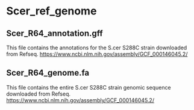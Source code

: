 # Scer_ref_genome

## Scer_R64_annotation.gff
This file contains the annotations for the S.cer S288C strain downloaded from Refseq.
https://www.ncbi.nlm.nih.gov/assembly/GCF_000146045.2/

## Scer_R64_genome.fa
This file contains the entire S.cer S288C strain genomic sequence downloaded from Refseq.
https://www.ncbi.nlm.nih.gov/assembly/GCF_000146045.2/
